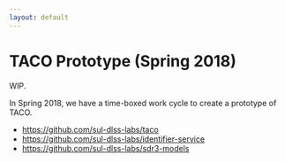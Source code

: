 ```yaml
---
layout: default
---
```


# TACO Prototype (Spring 2018)

WIP.

In Spring 2018, we have a time-boxed work cycle to create a prototype of TACO.

* https://github.com/sul-dlss-labs/taco
* https://github.com/sul-dlss-labs/identifier-service
* https://github.com/sul-dlss-labs/sdr3-models
